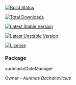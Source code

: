 [![Build Status](https://travis-ci.org/3auris/date-manager.svg?branch=master)](https://travis-ci.org/3auris/date-manager)

[![Total Downloads](https://poser.pugx.org/aurimasb/date-manager/downloads)](https://packagist.org/packages/aurimasb/date-manager)

[![Latest Stable Version](https://poser.pugx.org/aurimasb/date-manager/v/stable)](https://packagist.org/packages/aurimasb/date-manager)

[![Latest Unstable Version](https://poser.pugx.org/aurimasb/date-manager/v/unstable)](https://packagist.org/packages/aurimasb/date-manager)

[![License](https://poser.pugx.org/aurimasb/date-manager/license)](https://packagist.org/packages/aurimasb/date-manager)

### Package
aurimasb/DateManager

Owner - _Aurimas Bachanovicius_
